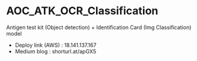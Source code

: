 # AOC_ATK_OCR_Classification
Antigen test kit (Object detection) + Identification Card (Img Classification) model

- Deploy link (AWS) : 18.141.137.167
- Medium blog : shorturl.at/apGX5

